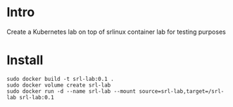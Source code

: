 # Intro

Create a Kubernetes lab on top of srlinux container lab for testing purposes


# Install

```
sudo docker build -t srl-lab:0.1 .
sudo docker volume create srl-lab
sudo docker run -d --name srl-lab --mount source=srl-lab,target=/srl-lab srl-lab:0.1
```
